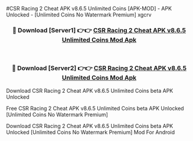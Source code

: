 #CSR Racing 2 Cheat APK v8.6.5 Unlimited Coins [APK-MOD] - APK Unlocked - [Unlimited Coins No Watermark Premium] xgcrv



<div align="center">

<h3>🔴 Download [Server1] 👉👉 <a href="https://momento.my/?title=CSR_Racing_2_Cheat_APK_v8.6.5_Unlimited_Coins">CSR Racing 2 Cheat APK v8.6.5 Unlimited Coins Mod Apk</a></h3><br>

<h3>🔴 Download [Server2] 👉👉 <a href="https://momento.my/?title=CSR_Racing_2_Cheat_APK_v8.6.5_Unlimited_Coins">CSR Racing 2 Cheat APK v8.6.5 Unlimited Coins Mod Apk</a></h3>
</div>



Download CSR Racing 2 Cheat APK v8.6.5 Unlimited Coins beta APK Unlocked

Free CSR Racing 2 Cheat APK v8.6.5 Unlimited Coins beta APK Unlocked [Unlimited Coins No Watermark Premium]

Download CSR Racing 2 Cheat APK v8.6.5 Unlimited Coins beta APK Unlocked [Unlimited Coins No Watermark Premium] Mod For Android
